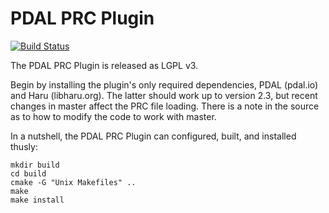 # PDAL PRC Plugin

[![Build Status](https://travis-ci.org/PDAL/PRC.png?branch=master)](https://travis-ci.org/PDAL/PRC)

The PDAL PRC Plugin is released as LGPL v3.

Begin by installing the plugin's only required dependencies, PDAL (pdal.io)
and Haru (libharu.org). The latter should work up to version 2.3, but recent
changes in master affect the PRC file loading. There is a note in the source as
to how to modify the code to work with master.

In a nutshell, the PDAL PRC Plugin can configured, built, and installed thusly:

```
mkdir build
cd build
cmake -G "Unix Makefiles" ..
make
make install
```
